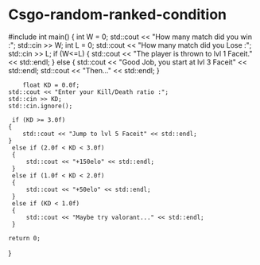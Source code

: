 # Csgo-random-ranked-condition

#include <iostream>
int main()
{	int W = 0;
	std::cout << "How many match did you win :";
	std::cin >> W;
	int L = 0;
	std::cout << "How many match did you Lose :";
	std::cin >> L;
	if (W<=L)
	{
		std::cout << "The player is thrown to lvl 1 Faceit." << std::endl;
	}
	else
	{
		std::cout << "Good Job, you start at lvl 3 Faceit" << std::endl;
		std::cout << "Then..." << std::endl;
	}
	
		float KD = 0.0f;
	std::cout << "Enter your Kill/Death ratio :";
	std::cin >> KD;
	std::cin.ignore();

	 if (KD >= 3.0f)
	{
		std::cout << "Jump to lvl 5 Faceit" << std::endl;
	}
	 else if (2.0f < KD < 3.0f)
	 {
		 std::cout << "+150elo" << std::endl;
	 }
	 else if (1.0f < KD < 2.0f)
	 {
		 std::cout << "+50elo" << std::endl;
	 }
	 else if (KD < 1.0f)
	 {
		 std::cout << "Maybe try valorant..." << std::endl;
	 }

	return 0;
}
